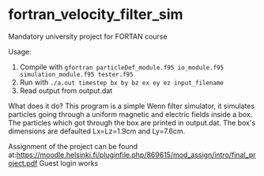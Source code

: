 fortran_velocity_filter_sim
===========================

Mandatory university project for FORTAN course

Usage:
  1. Compile with `gfortran particleDef_module.f95 io_module.f95 simulation_module.f95 tester.f95`
  2. Run with `./a.out timestep bx by bz ex ey ez input_filename`
  3. Read output from output.dat

What does it do?
  This program is a simple Wenn filter simulator, it simulates particles going through a uniform 
magnetic and electric fields inside a box. The particles which got through the box are printed in
output.dat. The box's dimensions are defaulted Lx=Lz=1.9cm and Ly=7.6cm.

Assignment of the project can be found at:https://moodle.helsinki.fi/pluginfile.php/869615/mod_assign/intro/final_project.pdf
Guest login works
